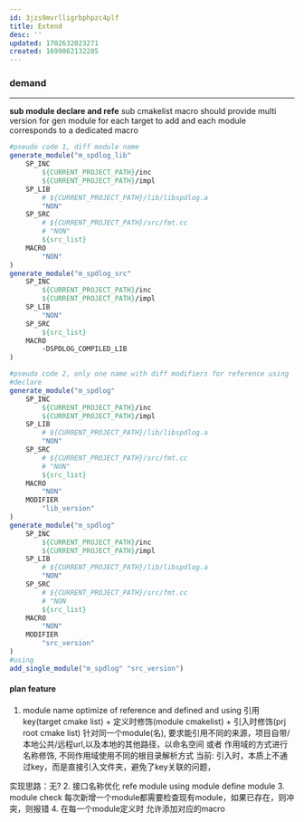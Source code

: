 ```yaml
---
id: 3jzs9mvrlligrbphpzc4plf
title: Extend
desc: ''
updated: 1702632023271
created: 1699862132285
---
```


### demand
****
**sub module declare and refe**
    sub cmakelist macro should provide multi version for gen module for each target to add
    and each module corresponds to a dedicated macro
```cmake
#pseudo code 1, diff module name
generate_module("m_spdlog_lib" 
    SP_INC 
        ${CURRENT_PROJECT_PATH}/inc
        ${CURRENT_PROJECT_PATH}/impl
    SP_LIB 
        # ${CURRENT_PROJECT_PATH}/lib/libspdlog.a
        "NON"
    SP_SRC 
        # ${CURRENT_PROJECT_PATH}/src/fmt.cc
        # "NON"
        ${src_list}
    MACRO
        "NON"
) 
generate_module("m_spdlog_src" 
    SP_INC 
        ${CURRENT_PROJECT_PATH}/inc
        ${CURRENT_PROJECT_PATH}/impl
    SP_LIB 
        "NON"
    SP_SRC 
        ${src_list}
    MACRO
        -DSPDLOG_COMPILED_LIB
) 
```

```cmake
#pseudo code 2, only one name with diff modifiers for reference using
#declare
generate_module("m_spdlog" 
    SP_INC 
        ${CURRENT_PROJECT_PATH}/inc
        ${CURRENT_PROJECT_PATH}/impl
    SP_LIB 
        # ${CURRENT_PROJECT_PATH}/lib/libspdlog.a
        "NON"
    SP_SRC 
        # ${CURRENT_PROJECT_PATH}/src/fmt.cc
        # "NON"
        ${src_list}
    MACRO
        "NON"
    MODIFIER
        "lib_version"
) 
generate_module("m_spdlog" 
    SP_INC 
        ${CURRENT_PROJECT_PATH}/inc
        ${CURRENT_PROJECT_PATH}/impl
    SP_LIB 
        # ${CURRENT_PROJECT_PATH}/lib/libspdlog.a
        "NON"
    SP_SRC 
        # ${CURRENT_PROJECT_PATH}/src/fmt.cc
        # "NON
        ${src_list}
    MACRO
        "NON"
    MODIFIER
        "src_version"
) 
#using
add_single_module("m_spdlog" "src_version")
```

#### plan feature
1. module name optimize of reference and defined and using
引用key(target cmake list) + 定义时修饰(module cmakelist) + 引入时修饰(prj root cmake list)
针对同一个module(名), 要求能引用不同的来源，项目自带/本地公共/远程url,以及本地的其他路径，以命名空间 或者 作用域的方式进行名称修饰, 不同作用域使用不同的根目录解析方式
当前: 引入时，本质上不通过key，而是直接引入文件夹，避免了key关联的问题，

实现思路：无? 
2. 接口名称优化
refe module
using module
define module
3. module check
每次新增一个module都需要检查现有module，如果已存在，则冲突，则报错
4. 在每一个module定义时 允许添加对应的macro